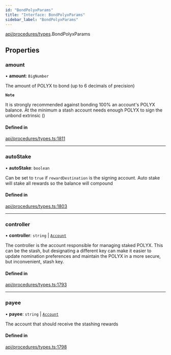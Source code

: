 ```yaml
---
id: "BondPolyxParams"
title: "Interface: BondPolyxParams"
sidebar_label: "BondPolyxParams"
---
```


[api/procedures/types](../../../../../modules/API/Procedures/Types/Types.md).BondPolyxParams

## Properties

### amount

• **amount**: `BigNumber`

The amount of POLYX to bond (up to 6 decimals of precision)

**`Note`**

It is strongly recommended against bonding 100% an account's POLYX balance.
At the minimum a stash account needs enough POLYX to sign the unbond extrinsic ()

#### Defined in

[api/procedures/types.ts:1811](https://github.com/PolymeshAssociation/polymesh-sdk/blob/995f17653/src/api/procedures/types.ts#L1811)

___

### autoStake

• **autoStake**: `boolean`

Can be set to `true` if `rewardDestination` is the signing account. Auto stake will stake all rewards so the balance will compound

#### Defined in

[api/procedures/types.ts:1803](https://github.com/PolymeshAssociation/polymesh-sdk/blob/995f17653/src/api/procedures/types.ts#L1803)

___

### controller

• **controller**: `string` \| [`Account`](../../../../../classes/API/Entities/Account/Account.md)

The controller is the account responsible for managing staked POLYX. This can be the stash,
but designating a different key can make it easier to update nomination preferences and maintain
the POLYX in a more secure, but inconvenient, stash key.

#### Defined in

[api/procedures/types.ts:1793](https://github.com/PolymeshAssociation/polymesh-sdk/blob/995f17653/src/api/procedures/types.ts#L1793)

___

### payee

• **payee**: `string` \| [`Account`](../../../../../classes/API/Entities/Account/Account.md)

The account that should receive the stashing rewards

#### Defined in

[api/procedures/types.ts:1798](https://github.com/PolymeshAssociation/polymesh-sdk/blob/995f17653/src/api/procedures/types.ts#L1798)
